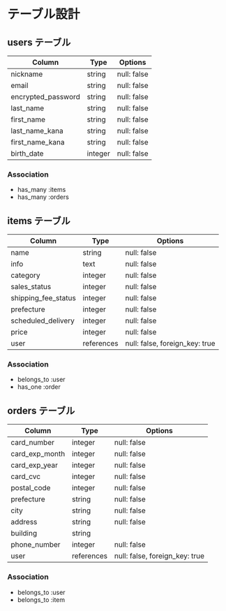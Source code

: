 # テーブル設計

## users テーブル

| Column              | Type    | Options     |
| ------------------- | ------- | ----------- |
| nickname            | string  | null: false |
| email               | string  | null: false |
| encrypted_password  | string  | null: false |
| last_name           | string  | null: false |
| first_name          | string  | null: false |
| last_name_kana      | string  | null: false |
| first_name_kana     | string  | null: false |
| birth_date          | integer | null: false |

### Association

- has_many :items
- has_many :orders

## items テーブル

| Column               | Type       | Options     |
| -------------------- | ---------- | ----------- |
| name                 | string     | null: false |
| info                 | text       | null: false |
| category             | integer    | null: false |
| sales_status         | integer    | null: false |
| shipping_fee_status  | integer    | null: false |
| prefecture           | integer    | null: false |
| scheduled_delivery   | integer    | null: false |
| price                | integer    | null: false |
| user                 | references | null: false, foreign_key: true |

### Association

- belongs_to :user
- has_one :order


## orders テーブル

| Column         | Type       | Options     |
| -------------- | ---------- | ----------- |
| card_number    | integer    | null: false |
| card_exp_month | integer    | null: false |
| card_exp_year  | integer    | null: false |
| card_cvc       | integer    | null: false |
| postal_code    | integer    | null: false |
| prefecture     | string     | null: false |
| city           | string     | null: false |
| address        | string     | null: false |
| building       | string     |             |
| phone_number   | integer    | null: false |
| user           | references | null: false, foreign_key: true |

### Association

- belongs_to :user
- belongs_to :item
